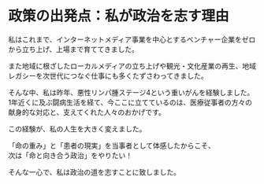 # 政策の出発点：私が政治を志す理由

私はこれまで、インターネットメディア事業を中心とするベンチャー企業をゼロから立ち上げ、上場まで育ててきました。

また地域に根ざしたローカルメディアの立ち上げや観光・文化産業の再生、地域レガシーを次世代につなぐ仕事にも多くたずさわってきました。

そんな中、私は昨年、悪性リンパ腫ステージ4という重いがんを経験しました。  
1年近くに及ぶ闘病生活を経て、今ここに立てているのは、医療従事者の方々の献身的な対応と、支えてくれた人々のおかげです。

この経験が、私の人生を大きく変えました。

「命の重み」と「患者の現実」を当事者として体感したからこそ、  
次は「命と向き合う政治」をやりたい！

そんな一心で、私は政治の道を志すことに致しました。
